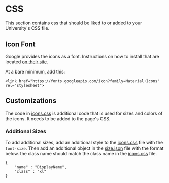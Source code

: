 # CSS

This section contains css that should be liked to or added to your University's CSS file.


## Icon Font

Google provides the icons as a font. Instructions on how to install that are located [on their site](http://google.github.io/material-design-icons/).

At a bare minimum, add this:

```
<link href="https://fonts.googleapis.com/icon?family=Material+Icons" rel="stylesheet">
```

## Customizations

The code in [icons.css](icons.css) is additional code that is used for sizes and colors of the icons. It needs to be added to the page's CSS.

### Additional Sizes

To add additional sizes, add an additional style to the [icons.css](icons.css) file with the `font-size`. Then add an additional object in the [size.json](../gadget/dist/settings/size.json) file with the format below. the class name should match the class name in the [icons.css](icons.css) file.

```	
{
	"name" : "DisplayName",
	"class" : "xl"
}
```
